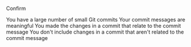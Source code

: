 <!--Specifications for the Sinatra Assessment-->
<!--Specs:-->

<!-- Use Sinatra to build the app-->
<!-- Use ActiveRecord for storing information in a database-->
<!-- Include more than one model class (e.g. User, Post, Category)-->
<!-- Include at least one has_many relationship on your User model (e.g. User has_many Posts)-->
<!-- Include at least one belongs_to relationship on another model (e.g. Post belongs_to User)-->
<!-- Include user accounts with unique login attribute (username or email)-->
<!-- Ensure that the belongs_to resource has routes for Creating, Reading, Updating and Destroying-->
<!-- Ensure that users can't modify content created by other users-->
<!-- Include user input validations-->
<!-- BONUS - not required - Display validation failures to user with error message (example form URL e.g. /posts/new)-->
<!-- Your README.md includes a short description, install instructions, a contributors guide and a link to the license for your code-->
Confirm

 You have a large number of small Git commits
 Your commit messages are meaningful
 You made the changes in a commit that relate to the commit message
 You don't include changes in a commit that aren't related to the commit message